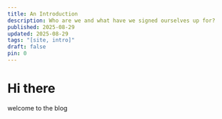 ```yaml
---
title: An Introduction
description: Who are we and what have we signed ourselves up for?
published: 2025-08-29
updated: 2025-08-29
tags: "[site, intro]"
draft: false
pin: 0
---
```

# Hi there

welcome to the blog